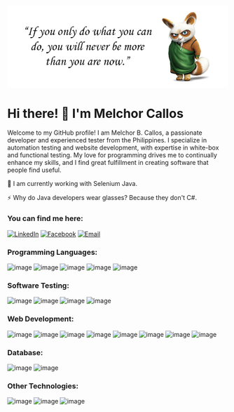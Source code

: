 ![Banner Image](https://github.com/melchie04/melchie04/blob/main/banner.jpg)

# Hi there! 👋 I'm Melchor Callos
Welcome to my GitHub profile! I am Melchor B. Callos, a passionate developer and experienced tester from the Philippines. I specialize in automation testing and website development, with expertise in white-box and functional testing. My love for programming drives me to continually enhance my skills, and I find great fulfillment in creating software that people find useful.

🌱 I am currently working with Selenium Java.

⚡ Why do Java developers wear glasses? Because they don't C#.

### You can find me here:
[![LinkedIn](https://img.shields.io/badge/LinkedIn-Melchor%20Callos-blue?style=flat-square&logo=linkedin)](https://linkedin.com/in/melchorcallos)
[![Facebook](https://img.shields.io/badge/facebook-melchorcallos-blue?style=flat-square&logo=facebook)](https://fb.com/melchorcallos)
[![Email](https://img.shields.io/badge/Email-melchorcallos04%40gmail.com-blue?style=flat-square&logo=gmail)](mailto:melchorcallos04@gmail.com)


### Programming Languages:
![image](https://img.shields.io/badge/C-A8B9CC?style=for-the-badge&logo=c&logoColor=white)
![image](https://img.shields.io/badge/C%2B%2B-00599C?style=for-the-badge&logo=c%2B%2B&logoColor=white)
![image](https://img.shields.io/badge/C%23-239120?style=for-the-badge&logo=c-sharp&logoColor=white)
![image](https://img.shields.io/badge/Java-007396?style=for-the-badge&logo=java&logoColor=white)
![image](https://img.shields.io/badge/JavaScript-F7DF1E?style=for-the-badge&logo=javascript&logoColor=black)

### Software Testing:
![image](https://img.shields.io/badge/Selenium-43B02A?style=for-the-badge&logo=Selenium&logoColor=white)
![image](https://img.shields.io/badge/Appium-EE376D?style=for-the-badge&logo=Appium&logoColor=white)
![image](https://img.shields.io/badge/Cucumber-43B02A?style=for-the-badge&logo=cucumber&logoColor=white)
![image](https://img.shields.io/badge/apache_maven-C71A36?style=for-the-badge&logo=apachemaven&logoColor=white)

### Web Development:
![image](https://img.shields.io/badge/HTML5-E34F26?style=for-the-badge&logo=html5&logoColor=white)
![image](https://img.shields.io/badge/CSS3-1572B6?style=for-the-badge&logo=css3&logoColor=white)
![image](https://img.shields.io/badge/Bootstrap-563D7C?style=for-the-badge&logo=bootstrap&logoColor=white)
![image](https://img.shields.io/badge/Tailwind_CSS-38B2AC?style=for-the-badge&logo=tailwind-css&logoColor=white)
![image](https://img.shields.io/badge/React-20232A?style=for-the-badge&logo=react&logoColor=61DAFB)
![image](https://img.shields.io/badge/Vite-646CFF?style=for-the-badge&logo=Vite&logoColor=white)
![image](https://img.shields.io/badge/Node.js-43853D?style=for-the-badge&logo=node.js&logoColor=white)
![image](https://img.shields.io/badge/Express.js-404D59?style=for-the-badge)

### Database:
![image](https://img.shields.io/badge/MySQL-005C84?style=for-the-badge&logo=mysql&logoColor=white)
![image](https://img.shields.io/badge/MongoDB-4EA94B?style=for-the-badge&logo=mongodb&logoColor=white)

### Other Technologies:
![image](https://img.shields.io/badge/Arduino-00979D?style=for-the-badge&logo=arduino&logoColor=white)
![image](https://img.shields.io/badge/GitHub-181717?style=for-the-badge&logo=github&logoColor=white)
![image](https://img.shields.io/badge/Adobe%20Photoshop-31A8FF?style=for-the-badge&logo=adobe-photoshop&logoColor=white)
